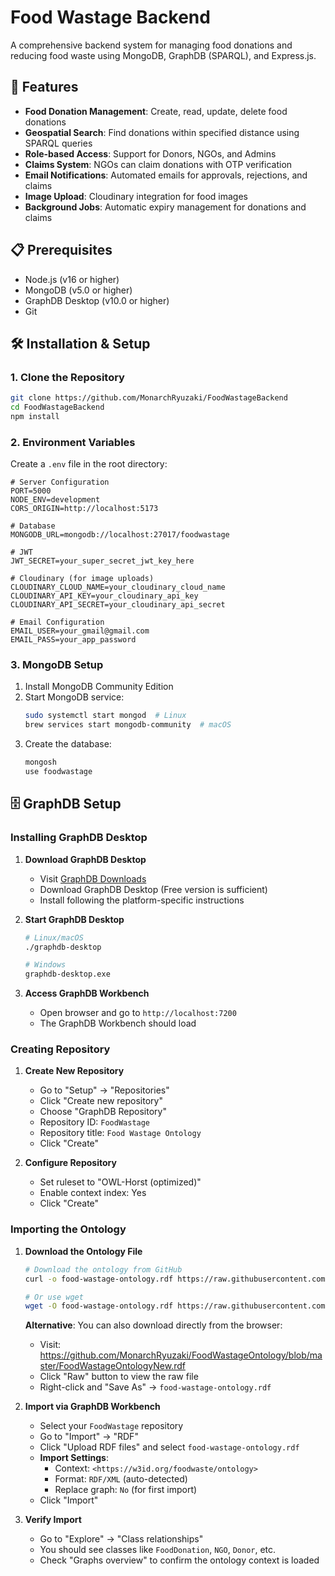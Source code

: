 # Food Wastage Backend

A comprehensive backend system for managing food donations and reducing food waste using MongoDB, GraphDB (SPARQL), and Express.js.

## 🚀 Features

- **Food Donation Management**: Create, read, update, delete food donations
- **Geospatial Search**: Find donations within specified distance using SPARQL queries
- **Role-based Access**: Support for Donors, NGOs, and Admins
- **Claims System**: NGOs can claim donations with OTP verification
- **Email Notifications**: Automated emails for approvals, rejections, and claims
- **Image Upload**: Cloudinary integration for food images
- **Background Jobs**: Automatic expiry management for donations and claims

## 📋 Prerequisites

- Node.js (v16 or higher)
- MongoDB (v5.0 or higher)
- GraphDB Desktop (v10.0 or higher)
- Git

## 🛠️ Installation & Setup

### 1. Clone the Repository

```bash
git clone https://github.com/MonarchRyuzaki/FoodWastageBackend
cd FoodWastageBackend
npm install
```

### 2. Environment Variables

Create a `.env` file in the root directory:

```env
# Server Configuration
PORT=5000
NODE_ENV=development
CORS_ORIGIN=http://localhost:5173

# Database
MONGODB_URL=mongodb://localhost:27017/foodwastage

# JWT
JWT_SECRET=your_super_secret_jwt_key_here

# Cloudinary (for image uploads)
CLOUDINARY_CLOUD_NAME=your_cloudinary_cloud_name
CLOUDINARY_API_KEY=your_cloudinary_api_key
CLOUDINARY_API_SECRET=your_cloudinary_api_secret

# Email Configuration
EMAIL_USER=your_gmail@gmail.com
EMAIL_PASS=your_app_password
```

### 3. MongoDB Setup

1. Install MongoDB Community Edition
2. Start MongoDB service:
   ```bash
   sudo systemctl start mongod  # Linux
   brew services start mongodb-community  # macOS
   ```
3. Create the database:
   ```bash
   mongosh
   use foodwastage
   ```

## 🗄️ GraphDB Setup

### Installing GraphDB Desktop

1. **Download GraphDB Desktop**

   - Visit [GraphDB Downloads](https://graphdb.ontotext.com/download/)
   - Download GraphDB Desktop (Free version is sufficient)
   - Install following the platform-specific instructions
2. **Start GraphDB Desktop**

   ```bash
   # Linux/macOS
   ./graphdb-desktop

   # Windows
   graphdb-desktop.exe
   ```
3. **Access GraphDB Workbench**

   - Open browser and go to `http://localhost:7200`
   - The GraphDB Workbench should load

### Creating Repository

1. **Create New Repository**

   - Go to "Setup" → "Repositories"
   - Click "Create new repository"
   - Choose "GraphDB Repository"
   - Repository ID: `FoodWastage`
   - Repository title: `Food Wastage Ontology`
   - Click "Create"
2. **Configure Repository**

   - Set ruleset to "OWL-Horst (optimized)"
   - Enable context index: Yes
   - Click "Create"

### Importing the Ontology

1. **Download the Ontology File**

   ```bash
   # Download the ontology from GitHub
   curl -o food-wastage-ontology.rdf https://raw.githubusercontent.com/MonarchRyuzaki/FoodWastageOntology/master/FoodWastageOntologyNew.rdf

   # Or use wget
   wget -O food-wastage-ontology.rdf https://raw.githubusercontent.com/MonarchRyuzaki/FoodWastageOntology/master/FoodWastageOntologyNew.rdf
   ```
   **Alternative**: You can also download directly from the browser:

   - Visit: https://github.com/MonarchRyuzaki/FoodWastageOntology/blob/master/FoodWastageOntologyNew.rdf
   - Click "Raw" button to view the raw file
   - Right-click and "Save As" → `food-wastage-ontology.rdf`
2. **Import via GraphDB Workbench**

   - Select your `FoodWastage` repository
   - Go to "Import" → "RDF"
   - Click "Upload RDF files" and select `food-wastage-ontology.rdf`
   - **Import Settings**:
     - Context: `<https://w3id.org/foodwaste/ontology>`
     - Format: `RDF/XML` (auto-detected)
     - Replace graph: `No` (for first import)
   - Click "Import"
3. **Verify Import**

   - Go to "Explore" → "Class relationships"
   - You should see classes like `FoodDonation`, `NGO`, `Donor`, etc.
   - Check "Graphs overview" to confirm the ontology context is loaded
